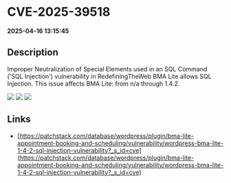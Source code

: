 # CVE-2025-39518

**2025-04-16 13:15:45**

## Description
Improper Neutralization of Special Elements used in an SQL Command ('SQL Injection') vulnerability in RedefiningTheWeb BMA Lite allows SQL Injection. This issue affects BMA Lite: from n/a through 1.4.2.

![](https://img.shields.io/static/v1?label=Score&message=7.6&color=red)
![](https://img.shields.io/static/v1?label=Severity&message=HIGH&color=red)
![](https://img.shields.io/static/v1?label=CWE&message=SQL&color=green)

## Links
- [https://patchstack.com/database/wordpress/plugin/bma-lite-appointment-booking-and-scheduling/vulnerability/wordpress-bma-lite-1-4-2-sql-injection-vulnerability?_s_id=cve](https://patchstack.com/database/wordpress/plugin/bma-lite-appointment-booking-and-scheduling/vulnerability/wordpress-bma-lite-1-4-2-sql-injection-vulnerability?_s_id=cve)
